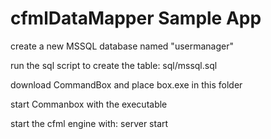 # cfmlDataMapper Sample App

create a new MSSQL database named "usermanager"

run the sql script to create the table: sql/mssql.sql

download CommandBox and place box.exe in this folder

start Commanbox with the executable

start the cfml engine with: server start
